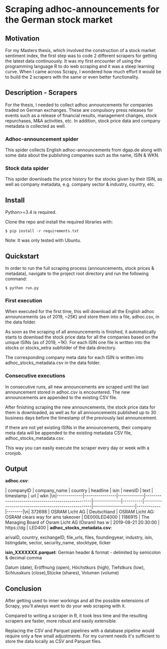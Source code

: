 # Scraping adhoc-announcements for the German stock market

## Motivation
For my Masters thesis, which involved the construction of a stock market sentiment index,
the first step was to code 2 different scrapers for getting the latest data continuously.
It was my first encounter of using the programming language R to do web scraping and it was a steep learning curve.
When I came across Scrapy, I wondered how much effort it would be to build the 2 scrapers with the same or even better
functionality.

## Description - Scrapers
For the thesis, I needed to collect adhoc announcements for companies traded on German exchanges. 
These are compulsory press releases for events such as a release of financial results, management changes, stock repurchases, M&A activities, etc.
In addition, stock price data and company metadata is collected as well.

### Adhoc-announcement spider
This spider collects English adhoc-announcements from dgap.de 
along with some data about the publishing companies such as the name, ISIN & WKN.


### Stock data spider
This spider downloads the price history for the stocks given by their ISIN,
as well as company metadata, e.g. company sector & industry, country, etc.

## Install
Python>=3.4 is required. 

Clone the repo and install the required libraries with:

`$ pip install -r requirements.txt`

Note: It was only tested with Ubuntu.

## Quickstart

In order to run the full scraping process (announcements, stock prices & metadata), navigate to the project root directory and run the following command:

`$ python run.py`
### First execution
When executed for the first time, this will download all the English adhoc announcements (as of 2019, ~25K) and store them into a file, adhoc.csv, in the data folder.

As soon as the scraping of all announcements is finished, it automatically starts to download the stock price data for all the companies based on the unique ISINs (as of 2019, ~1K). 
For each ISIN one file is written into the stocks or stocks_xetra subfolder of the data directory.
 
The corresponding company meta data for each ISIN is written into adhoc_stocks_metadata.csv in the data folder.

### Consecutive executions
In consecutive runs, all new announcements are scraped until the last announcement stored in adhoc.csv is encountered. The new announcements are appended to the existing CSV file.

After finishing scraping the new announcements, the stock price data for them is downloaded, as well as for all announcements published up to 30 business days before the timestamp of the previously last announcement.

If there are not yet existing ISINs in the announcements, their company meta data will be appended to the existing metadata CSV file, adhoc_stocks_metadata.csv.

This way you can easily execute the scraper every day or week with a cronjob.

## Output

**adhoc.csv**: 

|   companyID | company_name   | country     | headline                                          | isin         |   newsID | text                                               | timestamp           | url        | wkn    |\n|-------------|----------------|-------------|---------------------------------------------------|--------------|----------|----------------------------------------------------|---------------------|------------|--------|\n|      372698 | OSRAM Licht AG | Deutschland | OSRAM Licht AG: OSRAM clears way for ams takeover | DE000LED4000 |  1186915 | The Managing Board of Osram Licht AG (Osram) has w | 2019-08-21 20:30:00 | https://dg | LED400 |
**adhoc_stocks_metadata.csv**: 

arivaID, country, exchangeID, file_urls, files, foundingyear, industry, isin, listingdate, sector, security_name, stocktype, ticker

**isin_XXXXXXX.parquet**: German header & format - delimited by semicolon & decimal comma

Datum (date), Eröffnung (open), Höchstkurs (high), Tiefstkurs (low), Schlusskurs (close),Stücke (shares), Volumen (volume) 
## Conclusion
After getting used to inner workings and all the possible extensions of Scrapy, you'll always want to do your web scraping with it. 

Compared to writing a scraper in R, it took less time and the resulting scrapers are faster, more robust and easily extensible.

Replacing the CSV and Parquet pipelines with a database pipeline would require only a few small adjustments. For my current needs it's sufficient to store the data locally as CSV and Parquet files.





